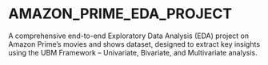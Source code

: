 # AMAZON_PRIME_EDA_PROJECT
A comprehensive end-to-end Exploratory Data Analysis (EDA) project on Amazon Prime’s movies and shows dataset, designed to extract key insights using the UBM Framework – Univariate, Bivariate, and Multivariate analysis.

